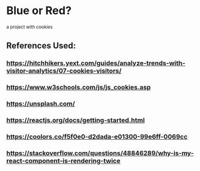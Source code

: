 # **Blue or Red?**
<sub> a project with cookies </sub>

## References Used:

### https://hitchhikers.yext.com/guides/analyze-trends-with-visitor-analytics/07-cookies-visitors/

### https://www.w3schools.com/js/js_cookies.asp

### https://unsplash.com/

### https://reactjs.org/docs/getting-started.html

### https://coolors.co/f5f0e0-d2dada-e01300-99e6ff-0069cc

### https://stackoverflow.com/questions/48846289/why-is-my-react-component-is-rendering-twice
